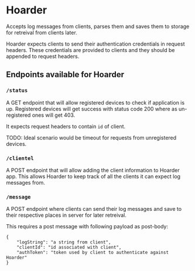 # Hoarder

Accepts log messages from clients, parses them and saves them to storage for retreival from clients later.

Hoarder expects clients to send their authentication credentials in request headers. These credentials are provided to clients and they should be appended to request headers.


## Endpoints available for Hoarder

### `/status`

A GET endpoint that will allow registered devices to check if application is up. Registered devices will get success with status code 200 where as un-registered ones will get 403.

It expects request headers to contain `id` of client.

TODO: Ideal scenario would be timeout for requests from unregistered devices.


### `/clientel`

A POST endpoint that will allow adding the client information to Hoarder app. This allows Hoarder to keep track of all the clients it can expect log messages from.


### `/message`

A POST endpoint where clients can send their log messages and save to their respective places in server for later retreival.

This requires a post message with following payload as post-body:
```
{
    "logString": "a string from client",
    "clientId": "id associated with client",
    "authToken": "token used by client to authenticate against Hoarder"
}
```
